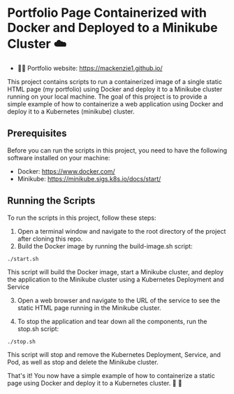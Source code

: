 # Portfolio Page Containerized with Docker and Deployed to a Minikube Cluster :cloud:
- :woman_technologist: Portfolio website: https://mackenzie1.github.io/

This project contains scripts to run a containerized image of a single static HTML page (my portfolio) using Docker and deploy it to a Minikube cluster running on your local machine. The goal of this project is to provide a simple example of how to containerize a web application using Docker and deploy it to a Kubernetes (minikube) cluster.

## Prerequisites
Before you can run the scripts in this project, you need to have the following software installed on your machine:

* Docker: https://www.docker.com/
* Minikube: https://minikube.sigs.k8s.io/docs/start/

## Running the Scripts
To run the scripts in this project, follow these steps:

1. Open a terminal window and navigate to the root directory of the project after cloning this repo.
2. Build the Docker image by running the build-image.sh script:

`./start.sh`

This script will build the Docker image, start a Minikube cluster, and deploy the application to the Minikube cluster using a Kubernetes Deployment and Service

3. Open a web browser and navigate to the URL of the service to see the static HTML page running in the Minikube cluster.

4. To stop the application and tear down all the components, run the stop.sh script:

`./stop.sh`

This script will stop and remove the Kubernetes Deployment, Service, and Pod, as well as stop and delete the Minikube cluster.

That's it! You now have a simple example of how to containerize a static page using Docker and deploy it to a Kubernetes cluster. :bouquet:  :sunflower:

